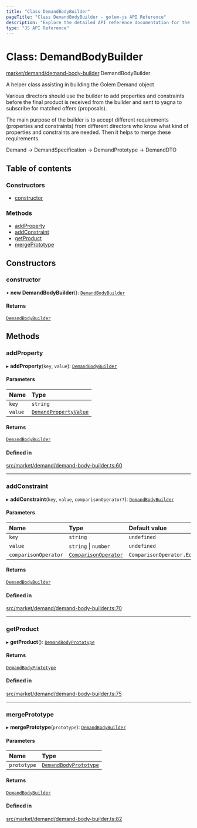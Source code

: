 ```yaml
---
title: "Class DemandBodyBuilder"
pageTitle: "Class DemandBodyBuilder - golem-js API Reference"
description: "Explore the detailed API reference documentation for the Class DemandBodyBuilder within the golem-js SDK for the Golem Network."
type: "JS API Reference"
---
```

# Class: DemandBodyBuilder

[market/demand/demand-body-builder](../modules/market_demand_demand_body_builder).DemandBodyBuilder

A helper class assisting in building the Golem Demand object

Various directors should use the builder to add properties and constraints before the final product is received
from the builder and sent to yagna to subscribe for matched offers (proposals).

The main purpose of the builder is to accept different requirements (properties and constraints) from different
directors who know what kind of properties and constraints are needed. Then it helps to merge these requirements.

Demand -> DemandSpecification -> DemandPrototype -> DemandDTO

## Table of contents

### Constructors

- [constructor](market_demand_demand_body_builder.DemandBodyBuilder#constructor)

### Methods

- [addProperty](market_demand_demand_body_builder.DemandBodyBuilder#addproperty)
- [addConstraint](market_demand_demand_body_builder.DemandBodyBuilder#addconstraint)
- [getProduct](market_demand_demand_body_builder.DemandBodyBuilder#getproduct)
- [mergePrototype](market_demand_demand_body_builder.DemandBodyBuilder#mergeprototype)

## Constructors

### constructor

• **new DemandBodyBuilder**(): [`DemandBodyBuilder`](market_demand_demand_body_builder.DemandBodyBuilder)

#### Returns

[`DemandBodyBuilder`](market_demand_demand_body_builder.DemandBodyBuilder)

## Methods

### addProperty

▸ **addProperty**(`key`, `value`): [`DemandBodyBuilder`](market_demand_demand_body_builder.DemandBodyBuilder)

#### Parameters

| Name | Type |
| :------ | :------ |
| `key` | `string` |
| `value` | [`DemandPropertyValue`](../modules/market_demand_demand_body_builder#demandpropertyvalue) |

#### Returns

[`DemandBodyBuilder`](market_demand_demand_body_builder.DemandBodyBuilder)

#### Defined in

[src/market/demand/demand-body-builder.ts:60](https://github.com/golemfactory/golem-js/blob/ed1cf1df/src/market/demand/demand-body-builder.ts#L60)

___

### addConstraint

▸ **addConstraint**(`key`, `value`, `comparisonOperator?`): [`DemandBodyBuilder`](market_demand_demand_body_builder.DemandBodyBuilder)

#### Parameters

| Name | Type | Default value |
| :------ | :------ | :------ |
| `key` | `string` | `undefined` |
| `value` | `string` \| `number` | `undefined` |
| `comparisonOperator` | [`ComparisonOperator`](../enums/market_demand_demand_body_builder.ComparisonOperator) | `ComparisonOperator.Eq` |

#### Returns

[`DemandBodyBuilder`](market_demand_demand_body_builder.DemandBodyBuilder)

#### Defined in

[src/market/demand/demand-body-builder.ts:70](https://github.com/golemfactory/golem-js/blob/ed1cf1df/src/market/demand/demand-body-builder.ts#L70)

___

### getProduct

▸ **getProduct**(): [`DemandBodyPrototype`](../modules/market_demand_demand_body_builder#demandbodyprototype)

#### Returns

[`DemandBodyPrototype`](../modules/market_demand_demand_body_builder#demandbodyprototype)

#### Defined in

[src/market/demand/demand-body-builder.ts:75](https://github.com/golemfactory/golem-js/blob/ed1cf1df/src/market/demand/demand-body-builder.ts#L75)

___

### mergePrototype

▸ **mergePrototype**(`prototype`): [`DemandBodyBuilder`](market_demand_demand_body_builder.DemandBodyBuilder)

#### Parameters

| Name | Type |
| :------ | :------ |
| `prototype` | [`DemandBodyPrototype`](../modules/market_demand_demand_body_builder#demandbodyprototype) |

#### Returns

[`DemandBodyBuilder`](market_demand_demand_body_builder.DemandBodyBuilder)

#### Defined in

[src/market/demand/demand-body-builder.ts:82](https://github.com/golemfactory/golem-js/blob/ed1cf1df/src/market/demand/demand-body-builder.ts#L82)
